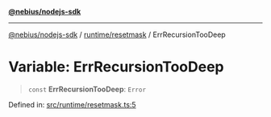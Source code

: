 [**@nebius/nodejs-sdk**](../../../README.md)

***

[@nebius/nodejs-sdk](../../../README.md) / [runtime/resetmask](../README.md) / ErrRecursionTooDeep

# Variable: ErrRecursionTooDeep

> `const` **ErrRecursionTooDeep**: `Error`

Defined in: [src/runtime/resetmask.ts:5](https://github.com/nebius/nodejs-sdk/blob/a37d220b2851e3bf0d396cb03828d544f584df45/src/runtime/resetmask.ts#L5)
